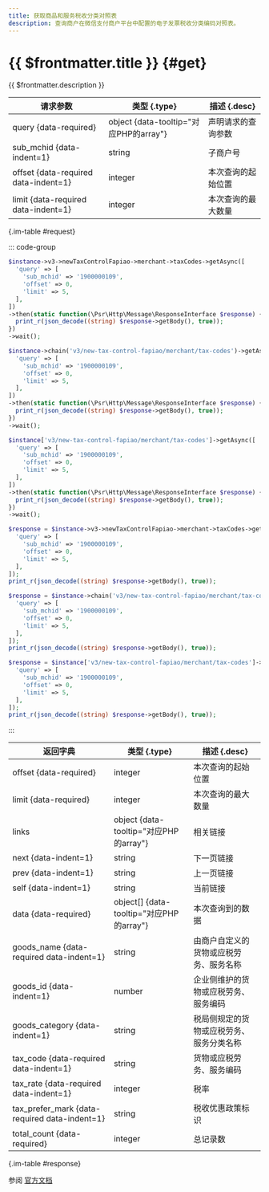 ```yaml
---
title: 获取商品和服务税收分类对照表
description: 查询商户在微信支付商户平台中配置的电子发票税收分类编码对照表。
---
```


# {{ $frontmatter.title }} {#get}

{{ $frontmatter.description }}

| 请求参数 | 类型 {.type} | 描述 {.desc}
| --- | --- | ---
| query {data-required} | object {data-tooltip="对应PHP的array"} | 声明请求的查询参数
| sub_mchid {data-indent=1} | string | 子商户号
| offset {data-required data-indent=1} | integer | 本次查询的起始位置
| limit {data-required data-indent=1} | integer | 本次查询的最大数量

{.im-table #request}

::: code-group

```php [异步纯链式]
$instance->v3->newTaxControlFapiao->merchant->taxCodes->getAsync([
  'query' => [
    'sub_mchid' => '1900000109',
    'offset' => 0,
    'limit' => 5,
  ],
])
->then(static function(\Psr\Http\Message\ResponseInterface $response) {
  print_r(json_decode((string) $response->getBody(), true));
})
->wait();
```

```php [异步声明式]
$instance->chain('v3/new-tax-control-fapiao/merchant/tax-codes')->getAsync([
  'query' => [
    'sub_mchid' => '1900000109',
    'offset' => 0,
    'limit' => 5,
  ],
])
->then(static function(\Psr\Http\Message\ResponseInterface $response) {
  print_r(json_decode((string) $response->getBody(), true));
})
->wait();
```

```php [异步属性式]
$instance['v3/new-tax-control-fapiao/merchant/tax-codes']->getAsync([
  'query' => [
    'sub_mchid' => '1900000109',
    'offset' => 0,
    'limit' => 5,
  ],
])
->then(static function(\Psr\Http\Message\ResponseInterface $response) {
  print_r(json_decode((string) $response->getBody(), true));
})
->wait();
```

```php [同步纯链式]
$response = $instance->v3->newTaxControlFapiao->merchant->taxCodes->get([
  'query' => [
    'sub_mchid' => '1900000109',
    'offset' => 0,
    'limit' => 5,
  ],
]);
print_r(json_decode((string) $response->getBody(), true));
```

```php [同步声明式]
$response = $instance->chain('v3/new-tax-control-fapiao/merchant/tax-codes')->get([
  'query' => [
    'sub_mchid' => '1900000109',
    'offset' => 0,
    'limit' => 5,
  ],
]);
print_r(json_decode((string) $response->getBody(), true));
```

```php [同步属性式]
$response = $instance['v3/new-tax-control-fapiao/merchant/tax-codes']->get([
  'query' => [
    'sub_mchid' => '1900000109',
    'offset' => 0,
    'limit' => 5,
  ],
]);
print_r(json_decode((string) $response->getBody(), true));
```

:::

| 返回字典 | 类型 {.type} | 描述 {.desc}
| --- | --- | ---
| offset {data-required}| integer | 本次查询的起始位置
| limit {data-required}| integer | 本次查询的最大数量
| links | object {data-tooltip="对应PHP的array"} | 相关链接
| next {data-indent=1} | string | 下一页链接
| prev {data-indent=1} | string | 上一页链接
| self {data-indent=1} | string | 当前链接
| data {data-required}| object[] {data-tooltip="对应PHP的array"} | 本次查询到的数据
| goods_name {data-required data-indent=1} | string | 由商户自定义的货物或应税劳务、服务名称
| goods_id {data-indent=1} | number | 企业侧维护的货物或应税劳务、服务编码
| goods_category {data-indent=1} | string | 税局侧规定的货物或应税劳务、服务分类名称
| tax_code {data-required data-indent=1} | string | 货物或应税劳务、服务编码
| tax_rate {data-required data-indent=1} | integer | 税率
| tax_prefer_mark {data-required data-indent=1} | string | 税收优惠政策标识
| total_count {data-required}| integer | 总记录数

{.im-table #response}

参阅 [官方文档](https://pay.weixin.qq.com/wiki/doc/apiv3/wxpay/new-tax-control-fapiao/chapter3_2.shtml)
